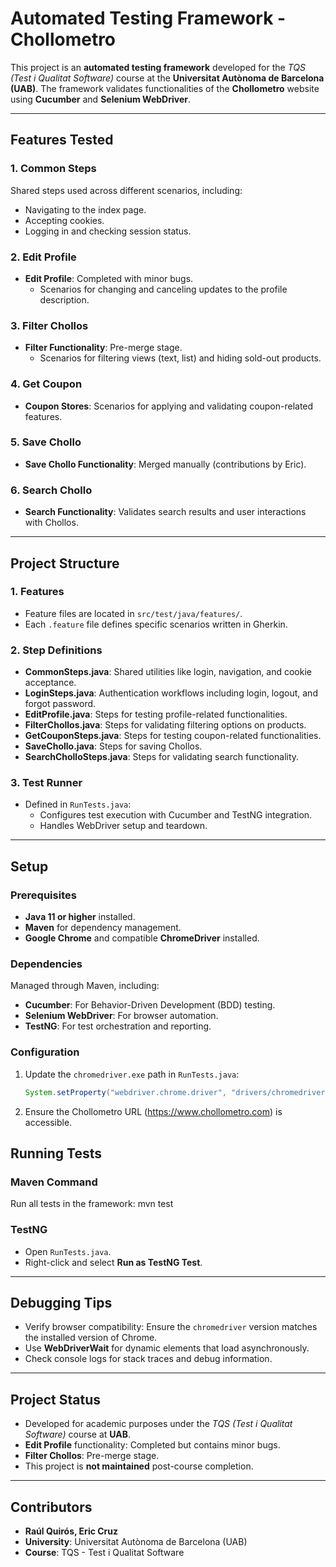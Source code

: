 # Automated Testing Framework - Chollometro

This project is an **automated testing framework** developed for the *TQS (Test i Qualitat Software)* course at the **Universitat Autònoma de Barcelona (UAB)**. The framework validates functionalities of the **Chollometro** website using **Cucumber** and **Selenium WebDriver**.  

---

## Features Tested

### **1. Common Steps**
Shared steps used across different scenarios, including:
- Navigating to the index page.
- Accepting cookies.
- Logging in and checking session status.

### **2. Edit Profile**
- **Edit Profile**: Completed with minor bugs.
  - Scenarios for changing and canceling updates to the profile description.

### **3. Filter Chollos**
- **Filter Functionality**: Pre-merge stage.
  - Scenarios for filtering views (text, list) and hiding sold-out products.

### **4. Get Coupon**
- **Coupon Stores**: Scenarios for applying and validating coupon-related features.

### **5. Save Chollo**
- **Save Chollo Functionality**: Merged manually (contributions by Eric).

### **6. Search Chollo**
- **Search Functionality**: Validates search results and user interactions with Chollos.

---

## Project Structure

### **1. Features**
- Feature files are located in `src/test/java/features/`. 
- Each `.feature` file defines specific scenarios written in Gherkin.

### **2. Step Definitions**
- **CommonSteps.java**: Shared utilities like login, navigation, and cookie acceptance.
- **LoginSteps.java**: Authentication workflows including login, logout, and forgot password.
- **EditProfile.java**: Steps for testing profile-related functionalities.
- **FilterChollos.java**: Steps for validating filtering options on products.
- **GetCouponSteps.java**: Steps for testing coupon-related functionalities.
- **SaveChollo.java**: Steps for saving Chollos.
- **SearchCholloSteps.java**: Steps for validating search functionality.

### **3. Test Runner**
- Defined in `RunTests.java`:
  - Configures test execution with Cucumber and TestNG integration.
  - Handles WebDriver setup and teardown.

---

## Setup

### **Prerequisites**
- **Java 11 or higher** installed.
- **Maven** for dependency management.
- **Google Chrome** and compatible **ChromeDriver** installed.

### **Dependencies**
Managed through Maven, including:
- **Cucumber**: For Behavior-Driven Development (BDD) testing.
- **Selenium WebDriver**: For browser automation.
- **TestNG**: For test orchestration and reporting.

### **Configuration**
1. Update the `chromedriver.exe` path in `RunTests.java`:
   ```java
   System.setProperty("webdriver.chrome.driver", "drivers/chromedriver.exe");
2.	Ensure the Chollometro URL (https://www.chollometro.com) is accessible.

## Running Tests

### Maven Command
Run all tests in the framework:
mvn test

### TestNG
- Open `RunTests.java`.
- Right-click and select **Run as TestNG Test**.

---

## Debugging Tips

- Verify browser compatibility: Ensure the `chromedriver` version matches the installed version of Chrome.
- Use **WebDriverWait** for dynamic elements that load asynchronously.
- Check console logs for stack traces and debug information.

---

## Project Status

- Developed for academic purposes under the *TQS (Test i Qualitat Software)* course at **UAB**.
- **Edit Profile** functionality: Completed but contains minor bugs.
- **Filter Chollos**: Pre-merge stage.
- This project is **not maintained** post-course completion.

---

## Contributors
- **Raúl Quirós, Eric Cruz**
- **University**: Universitat Autònoma de Barcelona (UAB)  
- **Course**: TQS - Test i Qualitat Software  
